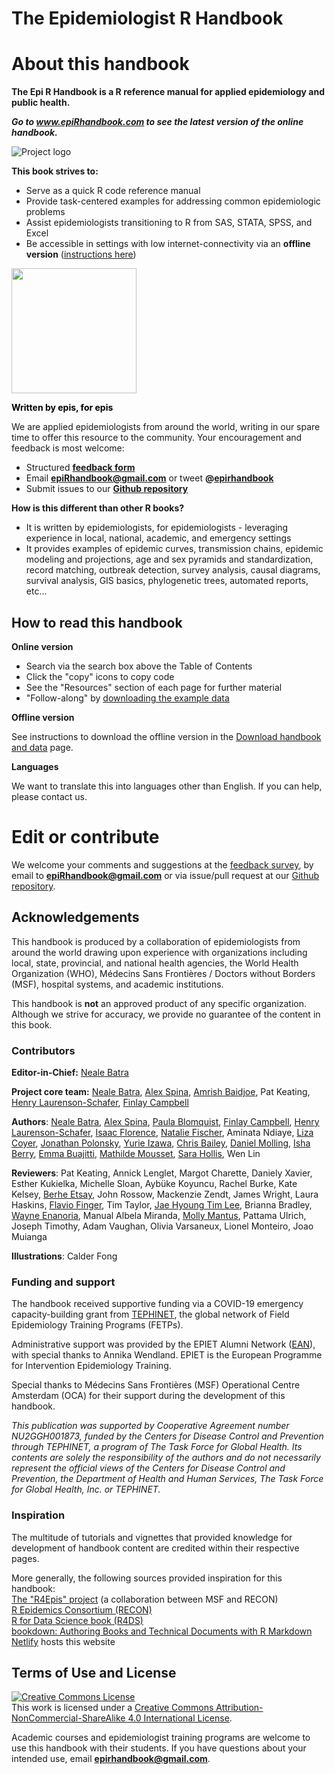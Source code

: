 # The Epidemiologist R Handbook 

# About this handbook
**The Epi R Handbook is a R reference manual for applied epidemiology and public health.**  

***Go to www.epiRhandbook.com to see the latest version of the online handbook.***

![Project logo](https://github.com/appliedepi/epiRhandbook_eng/blob/master/images/Epi%20R%20Handbook%20Banner%20Beige%201500x500.png)

**This book strives to:**  

* Serve as a quick R code reference manual  
* Provide task-centered examples for addressing common epidemiologic problems  
* Assist epidemiologists transitioning to R from SAS, STATA, SPSS, and Excel  
* Be accessible in settings with low internet-connectivity via an **offline version** ([instructions here](https://epirhandbook.com/download-handbook-and-data.html))  
  

<img src="https://github.com/appliedepi/epiRhandbook_eng/blob/master/images/epiRhandbook_HexSticker_500x500.png" width="200" height="200">

<span style="color: black;">**Written by epis, for epis**</span>

We are applied epidemiologists from around the world, writing in our spare time to offer this resource to the community. Your encouragement and feedback is most welcome:  

* Structured **[feedback form](https://forms.gle/A5SnRVws7tPD15Js9)**  
* Email **epiRhandbook@gmail.com** or tweet **@[epirhandbook](https://twitter.com/epirhandbook)**  
* Submit issues to our **[Github repository](https://github.com/epirhandbook/Epi_R_handbook)**  


**How is this different than other R books?**  

* It is written by epidemiologists, for epidemiologists - leveraging experience in local, national, academic, and emergency settings  
* It provides examples of epidemic curves, transmission chains, epidemic modeling and projections, age and sex pyramids and standardization, record matching, outbreak detection, survey analysis, causal diagrams, survival analysis, GIS basics, phylogenetic trees, automated reports, etc...  

## How to read this handbook  

**Online version**  

* Search via the search box above the Table of Contents 
* Click the "copy" icons to copy code  
* See the "Resources" section of each page for further material  
* "Follow-along" by [downloading the example data](https://epirhandbook.com/download-handbook-and-data.html)  

**Offline version**  

See instructions to download the offline version in the [Download handbook and data](https://epirhandbook.com/download-handbook-and-data.html) page.  

**Languages**  

We want to translate this into languages other than English. If you can help, please contact us.  



# Edit or contribute
We welcome your comments and suggestions at the [feedback survey](https://forms.gle/A5SnRVws7tPD15Js9), by email to **epiRhandbook@gmail.com** or via issue/pull request at our [Github repository](https://github.com/nsbatra/R_epi_handbook).  


<!-- ======================================================= -->
## Acknowledgements   

This handbook is produced by a collaboration of epidemiologists from around the world drawing upon experience with organizations including local, state, provincial, and national health agencies, the World Health Organization (WHO), Médecins Sans Frontières / Doctors without Borders (MSF), hospital systems, and academic institutions.

This handbook is **not** an approved product of any specific organization. Although we strive for accuracy, we provide no guarantee of the content in this book.  


### Contributors  

**Editor-in-Chief:** [Neale Batra](https://www.linkedin.com/in/neale-batra/) 

**Project core team:** [Neale Batra](https://www.linkedin.com/in/neale-batra/), [Alex Spina](https://github.com/aspina7), [Amrish Baidjoe](https://twitter.com/Ammer_B), Pat Keating, [Henry Laurenson-Schafer](https://github.com/henryls1), [Finlay Campbell](https://github.com/finlaycampbell)  

**Authors**: [Neale Batra](https://www.linkedin.com/in/neale-batra/), [Alex Spina](https://github.com/aspina7), [Paula Blomquist](https://www.linkedin.com/in/paula-bianca-blomquist-53188186/), [Finlay Campbell](https://github.com/finlaycampbell), [Henry Laurenson-Schafer](https://github.com/henryls1), [Isaac Florence](www.Twitter.com/isaacatflorence), [Natalie Fischer](www.linkedin.com/in/nataliefischer211), Aminata Ndiaye, [Liza Coyer]( https://www.linkedin.com/in/liza-coyer-86022040/), [Jonathan Polonsky](https://twitter.com/jonny_polonsky), [Yurie Izawa](https://ch.linkedin.com/in/yurie-izawa-a1590319), [Chris Bailey](https://twitter.com/cbailey_58?lang=en), [Daniel Molling](https://www.linkedin.com/in/daniel-molling-4005716a/), [Isha Berry](https://twitter.com/ishaberry2), [Emma Buajitti](https://twitter.com/buajitti), [Mathilde Mousset](https://mathildemousset.wordpress.com/research/), [Sara Hollis](https://www.linkedin.com/in/saramhollis/), Wen Lin  

**Reviewers**: Pat Keating, Annick Lenglet, Margot Charette, Daniely Xavier, Esther Kukielka, Michelle Sloan, Aybüke Koyuncu, Rachel Burke, Kate Kelsey, [Berhe Etsay](https://www.linkedin.com/in/berhe-etsay-5752b1154/), John Rossow, Mackenzie Zendt, James Wright, Laura Haskins, [Flavio Finger](ffinger.github.io), Tim Taylor, [Jae Hyoung Tim Lee](https://www.linkedin.com/in/jaehyoungtlee/), Brianna Bradley, [Wayne Enanoria](https://www.linkedin.com/in/wenanoria), Manual Albela Miranda, [Molly Mantus](https://www.linkedin.com/in/molly-mantus-174550150/), Pattama Ulrich, Joseph Timothy, Adam Vaughan, Olivia Varsaneux, Lionel Monteiro, Joao Muianga  

**Illustrations**: Calder Fong  


<!-- **Editor-in-Chief:** Neale Batra  -->

<!-- **Project core team:** Neale Batra, Alex Spina, Amrish Baidjoe, Pat Keating, Henry Laurenson-Schafer, Finlay Campbell   -->

<!-- **Authors**: Neale Batra, Alex Spina, Paula Blomquist, Finlay Campbell, Henry Laurenson-Schafer, [Isaac Florence](www.Twitter.com/isaacatflorence), Natalie Fischer, Aminata Ndiaye, Liza Coyer, Jonathan Polonsky, Yurie Izawa, Chris Bailey, Daniel Molling, Isha Berry, Emma Buajitti, Mathilde Mousset, Sara Hollis, Wen Lin   -->

<!-- **Reviewers**: Pat Keating, Mathilde Mousset, Annick Lenglet, Margot Charette, Isha Berry, Paula Blomquist, Natalie Fischer, Daniely Xavier, Esther Kukielka, Michelle Sloan, Aybüke Koyuncu, Rachel Burke, Daniel Molling, Kate Kelsey, Berhe Etsay, John Rossow, Mackenzie Zendt, James Wright, Wayne Enanoria, Laura Haskins, Flavio Finger, Tim Taylor, Jae Hyoung Tim Lee, Brianna Bradley, Manual Albela Miranda, Molly Mantus, Priscilla Spencer, Pattama Ulrich, Joseph Timothy, Adam Vaughan, Olivia Varsaneux, Lionel Monteiro, Joao Muianga   -->


### Funding and support   

The handbook received supportive funding via a COVID-19 emergency capacity-building grant from [TEPHINET](https://www.tephinet.org/), the global network of Field Epidemiology Training Programs (FETPs).  

Administrative support was provided by the EPIET Alumni Network ([EAN](https://epietalumni.net/)), with special thanks to Annika Wendland. EPIET is the European Programme for Intervention Epidemiology Training.  

Special thanks to Médecins Sans Frontières (MSF) Operational Centre Amsterdam (OCA) for their support during the development of this handbook.  


*This publication was supported by Cooperative Agreement number NU2GGH001873, funded by the Centers for Disease Control and Prevention through TEPHINET, a program of The Task Force for Global Health. Its contents are solely the responsibility of the authors and do not necessarily represent the official views of the Centers for Disease Control and Prevention, the Department of Health and Human Services, The Task Force for Global Health, Inc. or TEPHINET.*



### Inspiration   

The multitude of tutorials and vignettes that provided knowledge for development of handbook content are credited within their respective pages.  

More generally, the following sources provided inspiration for this handbook:  
[The "R4Epis" project](https://r4epis.netlify.app/) (a collaboration between MSF and RECON)  
[R Epidemics Consortium (RECON)](https://www.repidemicsconsortium.org/)  
[R for Data Science book (R4DS)](https://r4ds.had.co.nz/)  
[bookdown: Authoring Books and Technical Documents with R Markdown](https://bookdown.org/yihui/bookdown/)  
[Netlify](https://www.netlify.com) hosts this website  


<!-- ### Image credits {-}   -->

<!-- Images in logo from US CDC Public Health Image Library) include [2013 Yemen looking for mosquito breeding sites](https://phil.cdc.gov/Details.aspx?pid=19623), [Ebola virus](https://phil.cdc.gov/Details.aspx?pid=23186), and [Survey in Rajasthan](https://phil.cdc.gov/Details.aspx?pid=19838).   -->


## Terms of Use and License   

<a rel="license" href="http://creativecommons.org/licenses/by-nc-sa/4.0/"><img alt="Creative Commons License" style="border-width:0" src="https://i.creativecommons.org/l/by-nc-sa/4.0/88x31.png" /></a><br />This work is licensed under a <a rel="license" href="http://creativecommons.org/licenses/by-nc-sa/4.0/">Creative Commons Attribution-NonCommercial-ShareAlike 4.0 International License</a>.


Academic courses and epidemiologist training programs are welcome to use this handbook with their students. If you have questions about your intended use, email **epirhandbook@gmail.com**.  

